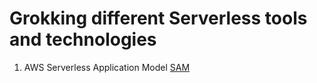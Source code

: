 # Grokking different Serverless tools and technologies

1. AWS Serverless Application Model [SAM](https://github.com/anshulkhare7/GrokkingServerless/tree/master/SAM)